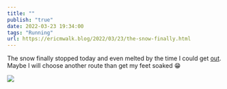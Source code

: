 ```yaml
---
title: ""
publish: "true"
date: 2022-03-23 19:34:00
tags: "Running"
url: https://ericmwalk.blog/2022/03/23/the-snow-finally.html
---
```


The snow finally stopped today and even melted by the time I could get [out](http://www.strava.com/activities/6872538506). Maybe I will choose another route than get my feet soaked 😁



![](https://ericmwalk.blog/uploads/2022/c5bbbc0f97.jpg)